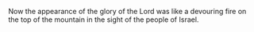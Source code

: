 Now the appearance of the glory of the Lord was like a devouring fire on the top of the mountain in the sight of the people of Israel.
